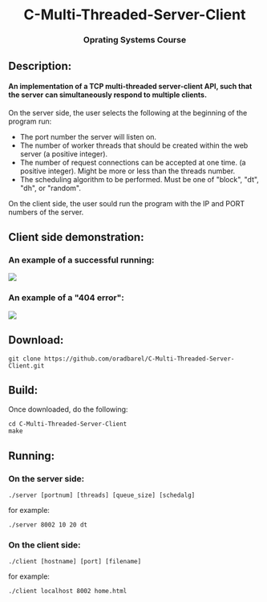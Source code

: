 <h1 align="center">C-Multi-Threaded-Server-Client</h1>
<h3 align="center">Oprating Systems Course</h3>

## Description:
#### An implementation of a TCP multi-threaded server-client API, such that the server can simultaneously respond to multiple clients.
On the server side, the user selects the following at the beginning of the program run:
* The port number the server will listen on.
* The number of worker threads that should be created within the web server (a positive integer).
* The number of request connections can be accepted at one time. (a positive integer).
Might be more or less than the threads number.
* The scheduling algorithm to be performed. Must be one of "block", "dt", "dh", or "random".

On the client side, the user sould run the program with the IP and PORT numbers of the server.

## Client side demonstration:

### An example of a successful running:
<img src="https://user-images.githubusercontent.com/75837421/188899306-606afe26-1aea-44d0-860d-b411627f0276.jpg" >

### An example of a "404 error":
<img src="https://user-images.githubusercontent.com/75837421/188899331-89813204-8265-4ee1-be87-7d67b83facfa.jpg" >

## Download:
    git clone https://github.com/oradbarel/C-Multi-Threaded-Server-Client.git
    
## Build:
Once downloaded, do the following:

    cd C-Multi-Threaded-Server-Client
    make

## Running:
### On the server side:

    ./server [portnum] [threads] [queue_size] [schedalg]
for example:

    ./server 8002 10 20 dt
    
### On the client side:

    ./client [hostname] [port] [filename]
for example:

    ./client localhost 8002 home.html
    

